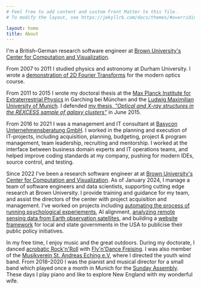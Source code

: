 ```yaml
---
# Feel free to add content and custom Front Matter to this file.
# To modify the layout, see https://jekyllrb.com/docs/themes/#overriding-theme-defaults

layout: home
title: About
---
```


I'm a British-German research software engineer at [Brown University's Center for Computation and Visualization](https://ccv.brown.edu). 

From 2007 to 2011 I studied physics and astronomy at Durham University. I wrote a [demonstration of 2D Fourier Transforms](https://demonstrations.wolfram.com/2DFourierTransforms/) for the modern optics course.

From 2011 to 2015 I wrote my doctoral thesis at the [Max Planck Institute for Extraterrestrial Physics](https://mpe.mpg.de) in Garching bei München and the [Ludwig Maximilian University of Munich](https://www.lmu.de/). I defended [my thesis, *"Optical and X-ray structures in the REXCESS sample of galaxy clusters"*](https://edoc.ub.uni-muenchen.de/18349/) in June 2015. 

From 2016 to 2021 I was a management and IT consultant at [Basycon Unternehmensberatung GmbH](https://www.basycon.com). I worked in the planning and execution of IT-projects, including acquisition, planning, budgeting, project & program management, team leadership, recruiting and mentorship. I worked at the interface between business domain experts and IT operations teams, and helped improve coding standards at my company, pushing for modern IDEs, source control, and testing.

<!-- TODO: move these to a projects page -->

Since 2022 I've been a research software engineer at at [Brown University's Center for Computation and Visualization](https://ccv.brown.edu). As of January 2024, I manage a team of software engineers and data scientists, supporting cutting edge research at Brown University. I provide training and guidance for my team, and assist the directors of the center with project acquisition and management. I've worked on projects including [automating the process of running psychological experiements][autora], AI alignment, [analyzing remote sensing data from Earth observation satellites][ice-floes], and building a [website framework][project-portal] for local and state governments in the USA to publicise their public policy initiatives.

[autora]: https://github.com/autoresearch/autora
[ice-floes]: https://github.com/wilhelmuslab/ice-floe-tracker-pipeline
[project-portal]: https://github.com/thepolicylab-projectportals/project-portal-theme

In my free time, I enjoy music and the great outdoors. During my doctorate, I danced [acrobatic Rock'n'Roll](https://www.youtube.com/watch?v=xzb0DIRF4Zk) with [Fly'n'Dance Freising](https://flyndance.de). I was also member of the [Musikverein St. Andreas Eching e.V](https://mv-eching.de), where I directed the youth wind band. From 2018–2020 I was the pianist and musical director for a small band which played once a month in Munich for the [Sunday Assembly](https://www.sundayassembly.org). These days I play piano and like to explore New England with my wonderful wife. 

<!-- TODO: Photo of acadia -->
<!-- TODO: Photo of cross-country-skiing -->
<!-- TODO: Photo from Cape Cod -->
<!-- TODO: Music link -->